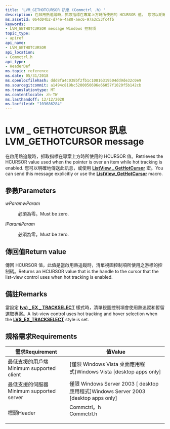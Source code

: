 ```yaml
---
title: 'LVM_GETHOTCURSOR 訊息 (Commctrl .h) '
description: 在啟用熱追蹤時，抓取指標在專案上方時所使用的 HCURSOR 值。 您可以明確地傳送此訊息，或使用 ListView \_ GetHotCursor 宏。
ms.assetid: 064d04b2-d74e-4a80-aec6-97a3c53fc4fb
keywords:
- LVM_GETHOTCURSOR message Windows 控制項
topic_type:
- apiref
api_name:
- LVM_GETHOTCURSOR
api_location:
- Commctrl.h
api_type:
- HeaderDef
ms.topic: reference
ms.date: 05/31/2018
ms.openlocfilehash: ddd8fa4c038bf2fb1c10816319504dd9de32c0e9
ms.sourcegitcommit: a1494c819bc5200050696e66057f1020f5b142cb
ms.translationtype: MT
ms.contentlocale: zh-TW
ms.lasthandoff: 12/12/2020
ms.locfileid: "103686284"
---
```

# <a name="lvm_gethotcursor-message"></a><span data-ttu-id="091ac-105">LVM \_ GETHOTCURSOR 訊息</span><span class="sxs-lookup"><span data-stu-id="091ac-105">LVM\_GETHOTCURSOR message</span></span>

<span data-ttu-id="091ac-106">在啟用熱追蹤時，抓取指標在專案上方時所使用的 HCURSOR 值。</span><span class="sxs-lookup"><span data-stu-id="091ac-106">Retrieves the HCURSOR value used when the pointer is over an item while hot tracking is enabled.</span></span> <span data-ttu-id="091ac-107">您可以明確地傳送此訊息，或使用 [**ListView \_ GetHotCursor**](/windows/desktop/api/Commctrl/nf-commctrl-listview_gethotcursor) 宏。</span><span class="sxs-lookup"><span data-stu-id="091ac-107">You can send this message explicitly or use the [**ListView\_GetHotCursor**](/windows/desktop/api/Commctrl/nf-commctrl-listview_gethotcursor) macro.</span></span>

## <a name="parameters"></a><span data-ttu-id="091ac-108">參數</span><span class="sxs-lookup"><span data-stu-id="091ac-108">Parameters</span></span>

<dl> <dt>

<span data-ttu-id="091ac-109">*wParam*</span><span class="sxs-lookup"><span data-stu-id="091ac-109">*wParam*</span></span> 
</dt> <dd><span data-ttu-id="091ac-110">必須為零。</span><span class="sxs-lookup"><span data-stu-id="091ac-110">Must be zero.</span></span></dd> <dt>

<span data-ttu-id="091ac-111">*lParam*</span><span class="sxs-lookup"><span data-stu-id="091ac-111">*lParam*</span></span> 
</dt> <dd><span data-ttu-id="091ac-112">必須為零。</span><span class="sxs-lookup"><span data-stu-id="091ac-112">Must be zero.</span></span></dd> </dl>

## <a name="return-value"></a><span data-ttu-id="091ac-113">傳回值</span><span class="sxs-lookup"><span data-stu-id="091ac-113">Return value</span></span>

<span data-ttu-id="091ac-114">傳回 HCURSOR 值，此值是當啟用熱追蹤時，清單視圖控制項所使用之游標的控制碼。</span><span class="sxs-lookup"><span data-stu-id="091ac-114">Returns an HCURSOR value that is the handle to the cursor that the list-view control uses when hot tracking is enabled.</span></span>

## <a name="remarks"></a><span data-ttu-id="091ac-115">備註</span><span class="sxs-lookup"><span data-stu-id="091ac-115">Remarks</span></span>

<span data-ttu-id="091ac-116">當設定 [**lvs) \_ EX \_ TRACKSELECT**](extended-list-view-styles.md) 樣式時，清單視圖控制項會使用熱追蹤和暫留選取專案。</span><span class="sxs-lookup"><span data-stu-id="091ac-116">A list-view control uses hot tracking and hover selection when the [**LVS\_EX\_TRACKSELECT**](extended-list-view-styles.md) style is set.</span></span>

## <a name="requirements"></a><span data-ttu-id="091ac-117">規格需求</span><span class="sxs-lookup"><span data-stu-id="091ac-117">Requirements</span></span>



| <span data-ttu-id="091ac-118">需求</span><span class="sxs-lookup"><span data-stu-id="091ac-118">Requirement</span></span> | <span data-ttu-id="091ac-119">值</span><span class="sxs-lookup"><span data-stu-id="091ac-119">Value</span></span> |
|-------------------------------------|---------------------------------------------------------------------------------------|
| <span data-ttu-id="091ac-120">最低支援的用戶端</span><span class="sxs-lookup"><span data-stu-id="091ac-120">Minimum supported client</span></span><br/> | <span data-ttu-id="091ac-121">\[僅限 Windows Vista 桌面應用程式\]</span><span class="sxs-lookup"><span data-stu-id="091ac-121">Windows Vista \[desktop apps only\]</span></span><br/>                                        |
| <span data-ttu-id="091ac-122">最低支援的伺服器</span><span class="sxs-lookup"><span data-stu-id="091ac-122">Minimum supported server</span></span><br/> | <span data-ttu-id="091ac-123">僅限 Windows Server 2003 \[ desktop 應用程式\]</span><span class="sxs-lookup"><span data-stu-id="091ac-123">Windows Server 2003 \[desktop apps only\]</span></span><br/>                                  |
| <span data-ttu-id="091ac-124">標頭</span><span class="sxs-lookup"><span data-stu-id="091ac-124">Header</span></span><br/>                   | <dl> <span data-ttu-id="091ac-125"><dt>Commctrl。h</dt></span><span class="sxs-lookup"><span data-stu-id="091ac-125"><dt>Commctrl.h</dt></span></span> </dl> |



 

 





